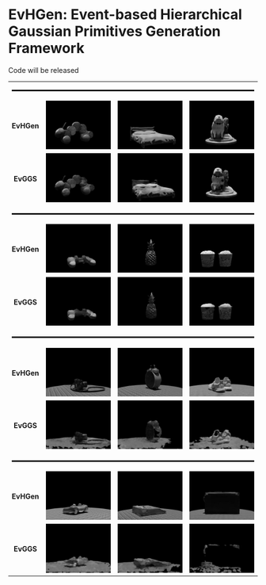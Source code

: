 # EvHGen: Event-based Hierarchical Gaussian Primitives Generation Framework
Code will be released






<table>
  <tr><td colspan="4"><hr style="height:3px;border:none;background-color:#000;"/></td></tr>
  <tr>
    <td align="center"><b>EvHGen</b></td>
    <td align="center"><img src="videos/EvHGen/EvHGen_1.gif" width="250"/></td>
    <td align="center"><img src="videos/EvHGen/EvHGen_2.gif" width="250"/></td>
    <td align="center"><img src="videos/EvHGen/EvHGen_3.gif" width="250"/></td>
  </tr>
  <tr>
    <td align="center"><b>EvGGS</b></td>
    <td align="center"><img src="videos/EvGGS/EvGGS_1.gif" width="250"/></td>
    <td align="center"><img src="videos/EvGGS/EvGGS_2.gif" width="250"/></td>
    <td align="center"><img src="videos/EvGGS/EvGGS_3.gif" width="250"/></td>
  </tr>
  <tr><td colspan="4"><hr style="height:3px;border:none;background-color:#000;"/></td></tr>

  <tr>
    <td align="center"><b>EvHGen</b></td>
    <td align="center"><img src="videos/EvHGen/EvHGen_4.gif" width="250"/></td>
    <td align="center"><img src="videos/EvHGen/EvHGen_5.gif" width="250"/></td>
    <td align="center"><img src="videos/EvHGen/EvHGen_6.gif" width="250"/></td>
  </tr>
  <tr>
    <td align="center"><b>EvGGS</b></td>
    <td align="center"><img src="videos/EvGGS/EvGGS_4.gif" width="250"/></td>
    <td align="center"><img src="videos/EvGGS/EvGGS_5.gif" width="250"/></td>
    <td align="center"><img src="videos/EvGGS/EvGGS_6.gif" width="250"/></td>
  </tr>
  <tr><td colspan="4"><hr style="height:3px;border:none;background-color:#000;"/></td></tr>


  <tr>
    <td align="center"><b>EvHGen</b></td>
    <td align="center"><img src="videos/EvHGen/EvHGen_7.gif" width="250"/></td>
    <td align="center"><img src="videos/EvHGen/EvHGen_8.gif" width="250"/></td>
    <td align="center"><img src="videos/EvHGen/EvHGen_9.gif" width="250"/></td>
  </tr>
  <tr>
    <td align="center"><b>EvGGS</b></td>
    <td align="center"><img src="videos/EvGGS/EvGGS_7.gif" width="250"/></td>
    <td align="center"><img src="videos/EvGGS/EvGGS_8.gif" width="250"/></td>
    <td align="center"><img src="videos/EvGGS/EvGGS_9.gif" width="250"/></td>
  </tr>
  <tr><td colspan="4"><hr style="height:3px;border:none;background-color:#000;"/></td></tr>

  <tr>
    <td align="center"><b>EvHGen</b></td>
    <td align="center"><img src="videos/EvHGen/EvHGen_10.gif" width="250"/></td>
    <td align="center"><img src="videos/EvHGen/EvHGen_11.gif" width="250"/></td>
    <td align="center"><img src="videos/EvHGen/EvHGen_12.gif" width="250"/></td>
  </tr>
  <tr>
    <td align="center"><b>EvGGS</b></td>
    <td align="center"><img src="videos/EvGGS/EvGGS_10.gif" width="250"/></td>
    <td align="center"><img src="videos/EvGGS/EvGGS_11.gif" width="250"/></td>
    <td align="center"><img src="videos/EvGGS/EvGGS_12.gif" width="250"/></td>
  </tr>
</table>
